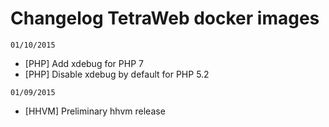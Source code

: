 # Changelog TetraWeb docker images

`01/10/2015`
 - [PHP] Add xdebug for PHP 7
 - [PHP] Disable xdebug by default for PHP 5.2

`01/09/2015`
 - [HHVM] Preliminary hhvm release
